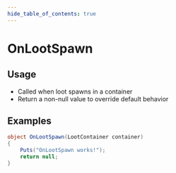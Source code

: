 ```yaml
---
hide_table_of_contents: true
---
```


# OnLootSpawn

## Usage

* Called when loot spawns in a container
* Return a non-null value to override default behavior

## Examples

```csharp title=""
object OnLootSpawn(LootContainer container)
{
    Puts("OnLootSpawn works!");
    return null;
}
```
